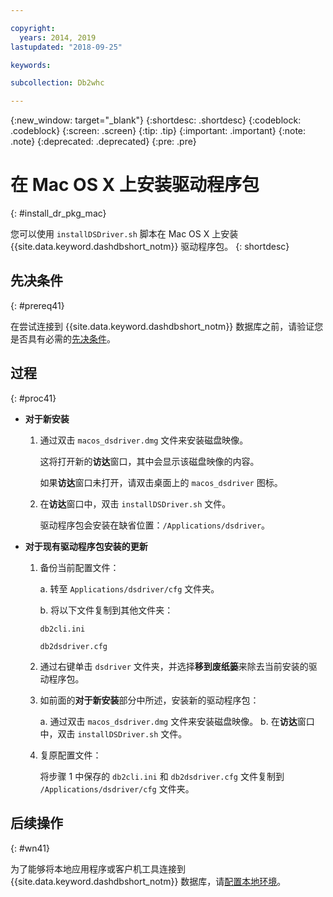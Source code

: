 ```yaml
---

copyright:
  years: 2014, 2019
lastupdated: "2018-09-25"

keywords:

subcollection: Db2whc

---
```


<!-- Attribute definitions --> 
{:new_window: target="_blank"}
{:shortdesc: .shortdesc}
{:codeblock: .codeblock}
{:screen: .screen}
{:tip: .tip}
{:important: .important}
{:note: .note}
{:deprecated: .deprecated}
{:pre: .pre}

# 在 Mac OS X 上安装驱动程序包
{: #install_dr_pkg_mac}

您可以使用 `installDSDriver.sh` 脚本在 Mac OS X 上安装 {{site.data.keyword.dashdbshort_notm}} 驱动程序包。
{: shortdesc}

## 先决条件
{: #prereq41}

在尝试连接到 {{site.data.keyword.dashdbshort_notm}} 数据库之前，请验证您是否具有必需的[先决条件](/docs/services/Db2whc/connecting?topic=Db2whc-connect_ov#prereqs)。

<!-- Download the Db2 driver package for your operating system from the web console and install it. -->

## 过程
{: #proc41}

- **对于新安装**

  1. 通过双击 `macos_dsdriver.dmg` 文件来安装磁盘映像。
   
     这将打开新的**访达**窗口，其中会显示该磁盘映像的内容。

     如果**访达**窗口未打开，请双击桌面上的 `macos_dsdriver` 图标。
  2. 在**访达**窗口中，双击 `installDSDriver.sh` 文件。

     驱动程序包会安装在缺省位置：`/Applications/dsdriver`。

- **对于现有驱动程序包安装的更新**

  1. 备份当前配置文件：

     a. 转至 `Applications/dsdriver/cfg` 文件夹。

     b. 将以下文件复制到其他文件夹： 
    
        `db2cli.ini`

        `db2dsdriver.cfg`
  2. 通过右键单击 `dsdriver` 文件夹，并选择**移到废纸篓**来除去当前安装的驱动程序包。
  3. 如前面的**对于新安装**部分中所述，安装新的驱动程序包：
     
     a. 通过双击 `macos_dsdriver.dmg` 文件来安装磁盘映像。
     b. 在**访达**窗口中，双击 `installDSDriver.sh` 文件。
  4. 复原配置文件：

     将步骤 1 中保存的 `db2cli.ini` 和 `db2dsdriver.cfg` 文件复制到 `/Applications/dsdriver/cfg` 文件夹。

## 后续操作
{: #wn41}

为了能够将本地应用程序或客户机工具连接到 {{site.data.keyword.dashdbshort_notm}} 数据库，请[配置本地环境](/docs/services/Db2whc?topic=Db2whc-cfg_loc_env#cfg_loc_env)。
